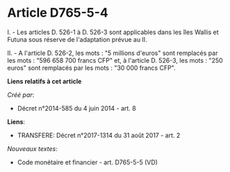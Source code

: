 # Article D765-5-4

I. - Les articles D. 526-1 à D. 526-3 sont applicables dans les îles Wallis et Futuna sous réserve de l'adaptation prévue au
II. 

II. - A l'article D. 526-2, les mots : "5 millions d'euros" sont remplacés par les mots : "596 658 700 francs CFP" et, à
l'article D. 526-3, les mots : "250 euros" sont remplacés par les mots : "30 000 francs CFP".

**Liens relatifs à cet article**

_Créé par_:

  - Décret n°2014-585 du 4 juin 2014 - art. 8

**Liens**:

  - TRANSFERE: Décret n°2017-1314 du 31 août 2017 - art. 2

_Nouveaux textes_:

  - Code monétaire et financier - art. D765-5-5 (VD)
